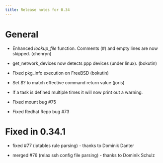 ```yaml
---
title: Release notes for 0.34
---
```


# General

-   Enhanced *lookup\_file* function. Comments (\#) and empty lines are now skipped. (chenryn)

-   get\_network\_devices now detects ppp devices (under linux). (bokutin)

-   Fixed pkg\_info execution on FreeBSD (bokutin)

-   Set $? to match effective command return value (joris)

-   If a task is defined multiple times it will now print out a warning.

-   Fixed mount bug \#75

-   Fixed Redhat Repo bug \#73

# Fixed in 0.34.1

-   fixed \#77 (iptables rule parsing) - thanks to Dominik Danter

-   merged \#76 (relax ssh config file parsing) - thanks to Dominik Schulz


